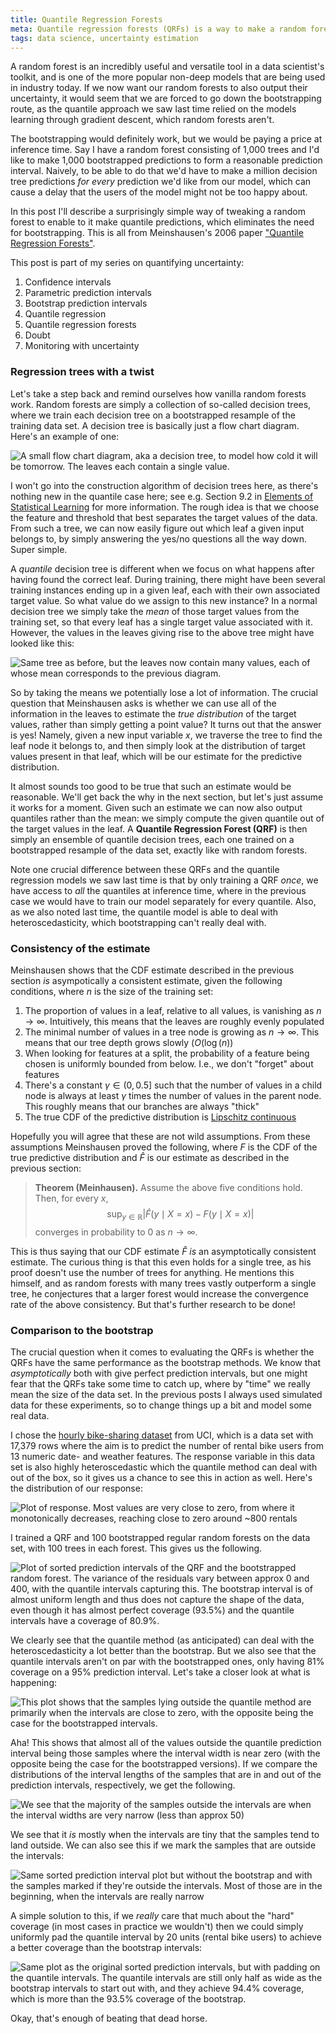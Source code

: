 ```yaml
---
title: Quantile Regression Forests
meta: Quantile regression forests (QRFs) is a way to make a random forest output quantiles and thereby quantify its own uncertainty. Furthermore, this method only requires training the forest once. We compare the QRFs to bootstrap methods on the hourly bike rental data set.
tags: data science, uncertainty estimation
---
```


A random forest is an incredibly useful and versatile tool in a data scientist's toolkit, and is one of the more popular non-deep models that are being used in industry today.
If we now want our random forests to also output their uncertainty, it would seem that we are forced to go down the <router-link to="/posts/2020-03-01-bootstrap-prediction">bootstrapping</router-link> route,
as the <router-link to="/posts/2020-03-09-quantile-regression">quantile approach</router-link> we saw last time relied on the models learning through gradient descent, which random forests aren't.

The bootstrapping would definitely work, but we would be paying a price at inference time.
Say I have a random forest consisting of 1,000 trees and I'd like to make 1,000 bootstrapped predictions to form a reasonable prediction interval.
Naively, to be able to do that we'd have to make a million decision tree predictions _for every_ prediction we'd like from our model, which can cause a delay that the users of the model might not be too happy about.

In this post I'll describe a surprisingly simple way of tweaking a random forest to enable to it make quantile predictions, which eliminates the need for bootstrapping. This is all from Meinshausen's 2006 paper ["Quantile Regression Forests"](http://www.jmlr.org/papers/volume7/meinshausen06a/meinshausen06a.pdf).

This post is part of my series on quantifying uncertainty:
  1. <router-link to="/posts/2020-02-20-confidence">Confidence intervals</router-link>
  2. <router-link to="/posts/2020-02-26-parametric-prediction">Parametric prediction intervals</router-link>
  3. <router-link to="/posts/2020-03-01-bootstrap-prediction">Bootstrap prediction intervals</router-link>
  4. <router-link to="/posts/2020-03-09-quantile-regression">Quantile regression</router-link>
  5. Quantile regression forests
  6. <router-link to="/posts/2021-04-04-doubt">Doubt</router-link>
  7. <router-link to="/posts/2022-11-19-monitoring-with-uncertainty">Monitoring with uncertainty</router-link>


### Regression trees with a twist

Let's take a step back and remind ourselves how vanilla random forests work.
Random forests are simply a collection of so-called decision trees, where we train each decision tree on a bootstrapped resample of the training data set.
A decision tree is basically just a flow chart diagram. Here's an example of one:

![A small flow chart diagram, aka a decision tree, to model how cold it will be tomorrow. The leaves each contain a single value.](/src/assets/qrf-decision-tree.webp)

I won't go into the construction algorithm of decision trees here, as there's nothing new in the quantile case here; see e.g. Section 9.2 in [Elements of Statistical Learning](https://web.stanford.edu/~hastie/Papers/ESLII.pdf) for more information. The rough idea is that we choose the feature and threshold that best separates the target values of the data.
From such a tree, we can now easily figure out which leaf a given input belongs to, by simply answering the yes/no questions all the way down. Super simple.

A _quantile_ decision tree is different when we focus on what happens after having found the correct leaf.
During training, there might have been several training instances ending up in a given leaf, each with their own associated target value.
So what value do we assign to this new instance? In a normal decision tree we simply take the _mean_ of those target values from the training set, so that every leaf has a single target value associated with it.
However, the values in the leaves giving rise to the above tree might have looked like this:

![Same tree as before, but the leaves now contain many values, each of whose mean corresponds to the previous diagram.](/src/assets/qrf-decision-tree2.webp)

So by taking the means we potentially lose a lot of information. The crucial question that Meinshausen asks is whether we can use all of the information in the leaves to estimate the _true distribution_ of the target values, rather than simply getting a point value? It turns out that the answer is yes! Namely, given a new input variable $x$, we traverse the tree to find the leaf node it belongs to, and then simply look at the distribution of target values present in that leaf, which will be our estimate for the predictive distribution.

It almost sounds too good to be true that such an estimate would be reasonable. We'll get back the why in the next section, but let's just assume it works for a moment.
Given such an estimate we can now also output quantiles rather than the mean: we simply compute the given quantile out of the target values in the leaf.
A **Quantile Regression Forest (QRF)** is then simply an ensemble of quantile decision trees, each one trained on a bootstrapped resample of the data set, exactly like with random forests.

Note one crucial difference between these QRFs and the quantile regression models <router-link to="/posts/2020-03-09-quantile-regression">we saw last time</router-link> is that by only training a QRF *once*, we have access to *all* the quantiles at inference time, where in the previous case we would have to train our model separately for every quantile. Also, as we also noted last time, the quantile model is able to deal with heteroscedasticity, which bootstrapping can't really deal with.


### Consistency of the estimate

Meinshausen shows that the CDF estimate described in the previous section *is* asympotically a consistent estimate, given the following conditions, where $n$ is the size of the training set:

  1. The proportion of values in a leaf, relative to all values, is vanishing as $n\to\infty$. Intuitively, this means that the leaves are roughly evenly populated
  2. The minimal number of values in a tree node is growing as $n\to\infty$. This means that our tree depth grows slowly ($O(\log(n)$)
  3. When looking for features at a split, the probability of a feature being chosen is uniformly bounded from below. I.e., we don't "forget" about features
  4. There's a constant $\gamma\in(0, 0.5]$ such that the number of values in a child node is always at least $\gamma$ times the number of values in the parent node. This roughly means that our branches are always "thick"
  5. The true CDF of the predictive distribution is [Lipschitz continuous](https://en.wikipedia.org/wiki/Lipschitz_continuity)

Hopefully you will agree that these are not wild assumptions.
From these assumptions Meinshausen proved the following, where $F$ is the CDF of the true predictive distribution and $\hat F$ is our estimate as described in the previous section:

> **Theorem (Meinhausen).** Assume the above five conditions hold. Then, for every $x$,
> $$ \sup_{y\in\mathbb R}|\hat F(y\mid X=x) - F(y\mid X=x)| $$
> converges in probability to $0$ as $n\longrightarrow\infty$.

This is thus saying that our CDF estimate $\hat F$ *is* an asymptotically consistent estimate. The curious thing is that this even holds for a single tree, as his proof doesn't use the number of trees for anything.
He mentions this himself, and as random forests with many trees vastly outperform a single tree, he conjectures that a larger forest would increase the convergence rate of the above consistency.
But that's further research to be done!


### Comparison to the bootstrap

The crucial question when it comes to evaluating the QRFs is whether the QRFs have the same performance as the bootstrap methods.
We know that _asymptotically_ both with give perfect prediction intervals, but one might fear that the QRFs take some time to catch up, where by "time" we really mean the size of the data set.
In the previous posts I always used simulated data for these experiments, so to change things up a bit and model some real data.

I chose the [hourly bike-sharing dataset](https://archive.ics.uci.edu/ml/datasets/Bike+Sharing+Dataset) from UCI, which is a data set with 17,379 rows where the aim is to predict the number of rental bike users from 13 numeric date- and weather features.
The response variable in this data set is also highly heteroscedastic which the quantile method can deal with out of the box, so it gives us a chance to see this in action as well.
Here's the distribution of our response:

![Plot of response. Most values are very close to zero, from where it monotonically decreases, reaching close to zero around ~800 rentals](/src/assets/qrf-response.webp)

I trained a QRF and 100 bootstrapped regular random forests on the data set, with 100 trees in each forest.
This gives us the following.

![Plot of sorted prediction intervals of the QRF and the bootstrapped random forest. The variance of the residuals vary between approx 0 and 400, with the quantile intervals capturing this.
The bootstrap interval is of almost uniform length and thus does not capture the shape of the data, even though it has almost perfect coverage (93.5%) and the quantile intervals have a coverage of 80.9%.](/src/assets/qrf-1leaf.webp)

We clearly see that the quantile method (as anticipated) can deal with the heteroscedasticity a lot better than the bootstrap.
But we also see that the quantile intervals aren't on par with the bootstrapped ones, only having 81% coverage on a 95% prediction interval.
Let's take a closer look at what is happening:

![This plot shows that the samples lying outside the quantile method are primarily when the intervals are close to zero, with the opposite being the case for the bootstrapped intervals.](/src/assets/qrf-coverage-analysis.webp)

Aha! This shows that almost all of the values outside the quantile prediction interval being those samples where the interval width is near zero (with the opposite being the case for the bootstrapped versions).
If we compare the distributions of the interval lengths of the samples that are in and out of the prediction intervals, respectively, we get the following.

![We see that the majority of the samples outside the intervals are when the interval widths are very narrow (less than approx 50)](/src/assets/qrf-in-out-interval.webp)

We see that it *is* mostly when the intervals are tiny that the samples tend to land outside. We can also see this if we mark the samples that are outside the intervals:

![Same sorted prediction interval plot but without the bootstrap and with the samples marked if they're outside the intervals. Most of those are in the beginning, when the intervals are really narrow](/src/assets/qrf-1leaf-in-out.webp)

A simple solution to this, if we *really* care that much about the "hard" coverage (in most cases in practice we wouldn't) then we could simply uniformly pad the quantile interval by 20 units (rental bike users) to achieve a better coverage than the bootstrap intervals:

![Same plot as the original sorted prediction intervals, but with padding on the quantile intervals. The quantile intervals are still only half as wide as the bootstrap intervals to start out with, and they achieve 94.4% coverage, which is more than the 93.5% coverage of the bootstrap.](/src/assets/qrf-padded.webp)

Okay, that's enough of beating that dead horse.
